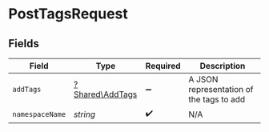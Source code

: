 # PostTagsRequest


## Fields

| Field                                             | Type                                              | Required                                          | Description                                       |
| ------------------------------------------------- | ------------------------------------------------- | ------------------------------------------------- | ------------------------------------------------- |
| `addTags`                                         | [?Shared\AddTags](../../Models/Shared/AddTags.md) | :heavy_minus_sign:                                | A JSON representation of the tags to add          |
| `namespaceName`                                   | *string*                                          | :heavy_check_mark:                                | N/A                                               |